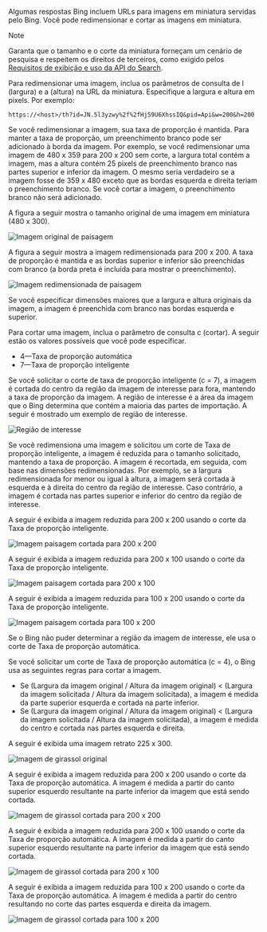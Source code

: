 Algumas respostas Bing incluem URLs para imagens em miniatura servidas pelo Bing. Você pode redimensionar e cortar as imagens em miniatura. 

> [!NOTE]
> Garanta que o tamanho e o corte da miniatura forneçam um cenário de pesquisa e respeitem os direitos de terceiros, como exigido pelos [Requisitos de exibição e uso da API do Search](/useanddisplayrequirements.md).


Para redimensionar uma imagem, inclua os parâmetros de consulta de l (largura) e a (altura) na URL da miniatura. Especifique a largura e altura em pixels. Por exemplo:  
  
`https://<host>/th?id=JN.5l3yzwy%2f%2fHj59U6XhssIQ&pid=Api&w=200&h=200`  
  
Se você redimensionar a imagem, sua taxa de proporção é mantida. Para manter a taxa de proporção, um preenchimento branco pode ser adicionado à borda da imagem. Por exemplo, se você redimensionar uma imagem de 480 x 359 para 200 x 200 sem corte, a largura total contém a imagem, mas a altura contém 25 pixels de preenchimento branco nas partes superior e inferior da imagem. O mesmo seria verdadeiro se a imagem fosse de 359 x 480 exceto que as bordas esquerda e direita teriam o preenchimento branco. Se você cortar a imagem, o preenchimento branco não será adicionado.  
  
A figura a seguir mostra o tamanho original de uma imagem em miniatura (480 x 300).  
  
![Imagem original de paisagem](./media/cognitive-services-bing-resize-crop/bing-resize-crop-landscape.PNG)  
  
A figura a seguir mostra a imagem redimensionada para 200 x 200. A taxa de proporção é mantida e as bordas superior e inferior são preenchidas com branco (a borda preta é incluída para mostrar o preenchimento).  
  
![Imagem redimensionada de paisagem](./media/cognitive-services-bing-resize-crop/bing-resize-crop-landscape-resized.PNG)  
  
Se você especificar dimensões maiores que a largura e altura originais da imagem, a imagem é preenchida com branco nas bordas esquerda e superior.  
  
Para cortar uma imagem, inclua o parâmetro de consulta c (cortar). A seguir estão os valores possíveis que você pode especificar.  
  
- 4&mdash;Taxa de proporção automática  
- 7&mdash;Taxa de proporção inteligente  
  
Se você solicitar o corte de taxa de proporção inteligente (c = 7), a imagem é cortada do centro da região da imagem de interesse para fora, mantendo a taxa de proporção da imagem. A região de interesse é a área da imagem que o Bing determina que contém a maioria das partes de importação. A seguir é mostrado um exemplo de região de interesse.  
  
![Região de interesse](./media/cognitive-services-bing-resize-crop/bing-resize-crop-regionofinterest.PNG)

Se você redimensiona uma imagem e solicitou um corte de Taxa de proporção inteligente, a imagem é reduzida para o tamanho solicitado, mantendo a taxa de proporção. A imagem é recortada, em seguida, com base nas dimensões redimensionadas. Por exemplo, se a largura redimensionada for menor ou igual à altura, a imagem será cortada à esquerda e à direita do centro da região de interesse. Caso contrário, a imagem é cortada nas partes superior e inferior do centro da região de interesse.  
  
A seguir é exibida a imagem reduzida para 200 x 200 usando o corte da Taxa de proporção inteligente.  
  
![Imagem paisagem cortada para 200 x 200](./media/cognitive-services-bing-resize-crop/bing-resize-crop-landscape200x200c7.PNG)
  
A seguir é exibida a imagem reduzida para 200 x 100 usando o corte da Taxa de proporção inteligente.  
   
![Imagem paisagem cortada para 200 x 100](./media/cognitive-services-bing-resize-crop/bing-resize-crop-landscape200x100c7.PNG)
  
A seguir é exibida a imagem reduzida para 100 x 200 usando o corte da Taxa de proporção inteligente.  
  
![Imagem paisagem cortada para 100 x 200](./media/cognitive-services-bing-resize-crop/bing-resize-crop-landscape100x200c7.PNG)
  
Se o Bing não puder determinar a região da imagem de interesse, ele usa o corte de Taxa de proporção automática.  
  
Se você solicitar um corte de Taxa de proporção automática (c = 4), o Bing usa as seguintes regras para cortar a imagem.  
  
- Se (Largura da imagem original / Altura da imagem original) < (Largura da imagem solicitada / Altura da imagem solicitada), a imagem é medida da parte superior esquerda e cortada na parte inferior.  
- Se (Largura da imagem original / Altura da imagem original) < (Largura da imagem solicitada / Altura da imagem solicitada), a imagem é medida do centro e cortada nas partes esquerda e direita.  
  
A seguir é exibida uma imagem retrato 225 x 300.  
  
![Imagem de girassol original](./media/cognitive-services-bing-resize-crop/bing-resize-crop-sunflower.PNG)
  
A seguir é exibida a imagem reduzida para 200 x 200 usando o corte da Taxa de proporção automática. A imagem é medida a partir do canto superior esquerdo resultante na parte inferior da imagem que está sendo cortada.  
  
![Imagem de girassol cortada para 200 x 200](./media/cognitive-services-bing-resize-crop/bing-resize-crop-sunflower200x200c4.PNG)
  
A seguir é exibida a imagem reduzida para 200 x 100 usando o corte da Taxa de proporção automática. A imagem é medida a partir do canto superior esquerdo resultante na parte inferior da imagem que está sendo cortada.  
  
![Imagem de girassol cortada para 200 x 100](./media/cognitive-services-bing-resize-crop/bing-resize-crop-sunflower200x100c4.PNG)
  
A seguir é exibida a imagem reduzida para 100 x 200 usando o corte da Taxa de proporção automática. A imagem é medida a partir do centro resultando no corte das partes esquerda e direita da imagem.  
  
![Imagem de girassol cortada para 100 x 200](./media/cognitive-services-bing-resize-crop/bing-resize-crop-sunflower100x200c4.PNG)
